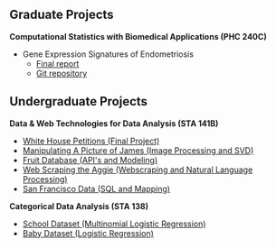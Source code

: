 ## Graduate Projects
<b>Computational Statistics with Biomedical Applications (PHC 240C)</b>
* Gene Expression Signatures of Endometriosis  
    - <a href="graduate/phc240c/endometriosis-report.pdf">Final report</a>  
    - <a href="https://github.com/palautatan/endometriosis">Git repository</a>  

## Undergraduate Projects
<b>Data & Web Technologies for Data Analysis (STA 141B)</b>
- <a href="project141b" title="Final Project">White House Petitions (Final Project)</a>  
- <a href="assignments/141b_assignment2.html" title="Image Processing and SVD">Manipulating A Picture of James (Image Processing and SVD)</a>   
- <a href="assignments/141b_assignment4.html" title="Fruit Database">Fruit Database (API's and Modeling)</a>  
- <a href="assignments/141b_assignment5.html" title="Web Scraping the Aggie">Web Scraping the Aggie (Webscraping and Natural Language Processing)</a>  
- <a href="assignments/141b_assignment6.html" title="Exploring San Francisco Data">San Francisco Data (SQL and Mapping)</a>  

<b>Categorical Data Analysis (STA 138)</b>
- <a href="assignments/138_project3_1.html" title="Multinomial Logistic Regression">School Dataset (Multinomial Logistic Regression)</a>  
- <a href="assignments/138_project3_2.html" title="Logistic Regression">Baby Dataset (Logistic Regression)</a>  
